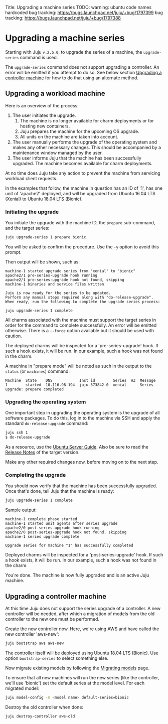 Title: Upgrading a machine series
TODO:  warning: ubuntu code names hardcoded
       bug tracking: https://bugs.launchpad.net/juju/+bug/1797399
       bug tracking: https://bugs.launchpad.net/juju/+bug/1797388

# Upgrading a machine series

Starting with Juju `v.2.5.0`, to upgrade the series of a machine, the
`upgrade-series` command is used.

The `upgrade-series` command does not support upgrading a controller. An error
will be emitted if you attempt to do so. See below section
[Upgrading a controller machine][#upgrading-a-controller] for how to do that
using an alternate method.

## Upgrading a workload machine

Here is an overview of the process:

 1. The user initiates the upgrade.
    1. The machine is no longer available for charm deployments or for hosting
       new containers.
    1. Juju prepares the machine for the upcoming OS upgrade.
    1. All units on the machine are taken into account.
 1. The user manually performs the upgrade of the operating system and makes
    any other necessary changes. This should be accompanied by a maintenance
    window managed by the user.
 1. The user informs Juju that the machine has been successfully upgraded. The
    machine becomes available for charm deployments.

At no time does Juju take any action to prevent the machine from servicing
workload client requests.

In the examples that follow, the machine in question has an ID of '1', has one
unit of 'apache2' deployed, and will be upgraded from Ubuntu 16.04 LTS (Xenial)
to Ubuntu 18.04 LTS (Bionic).

### Initiating the upgrade

You initiate the upgrade with the machine ID, the `prepare` sub-command, and
the target series:

```bash
juju upgrade-series 1 prepare bionic
```

You will be asked to confirm the procedure. Use the `-y` option to avoid this
prompt.

Then output will be shown, such as:

```no-highlight
machine-1 started upgrade series from "xenial" to "bionic"
apache2/1 pre-series-upgrade hook running
apache2/1 pre-series-upgrade hook not found, skipping
machine-1 binaries and service files written

Juju is now ready for the series to be updated.
Perform any manual steps required along with "do-release-upgrade".
When ready, run the following to complete the upgrade series process:

juju upgrade-series 1 complete
```

All charms associated with the machine must support the target series in order
for the command to complete successfully. An error will be emitted otherwise.
There is a `--force` option available but it should be used with caution.

The deployed charms will be inspected for a 'pre-series-upgrade' hook. If such
a hook exists, it will be run. In our example, such a hook was not found in the
charm.

A machine in "prepare mode" will be noted as such in the output to the `status`
(or `machines`) command:

```no-highlight
Machine  State    DNS            Inst id        Series  AZ  Message
1        started  10.116.98.194  juju-573842-0  xenial      Series upgrade: prepare completed
```

### Upgrading the operating system

One important step in upgrading the operating system is the upgrade of all
software packages. To do this, log in to the machine via SSH and apply the
standard `do-release-upgrade` command:

```bash
juju ssh 1
$ do-release-upgrade
```

As a resource, use the [Ubuntu Server Guide][serverguide-upgrade]. Also be sure
to read the [Release Notes][ubuntu-releases] of the target version.

Make any other required changes now, before moving on to the next step.

### Completing the upgrade

You should now verify that the machine has been successfully upgraded. Once
that's done, tell Juju that the machine is ready:

```bash
juju upgrade-series 1 complete
```

Sample output:

```no-highlight
machine-1 complete phase started
machine-1 started unit agents after series upgrade
apache2/0 post-series-upgrade hook running
apache2/0 post-series-upgrade hook not found, skipping
machine-1 series upgrade complete

Upgrade series for machine "1" has successfully completed
```

Deployed charms will be inspected for a 'post-series-upgrade' hook. If such a
hook exists, it will be run. In our example, such a hook was not found in the
charm.

You're done. The machine is now fully upgraded and is an active Juju machine.

## Upgrading a controller machine

At this time Juju does not support the series upgrade of a controller. A new
controller will be needed, after which a migration of models from the old
controller to the new one must be performed.

Create the new controller now. Here, we're using AWS and have called the new
controller 'aws-new':

```bash
juju bootstrap aws aws-new
```

The controller itself will be deployed using Ubuntu 18.04 LTS (Bionic). Use
option `bootstrap-series` to select something else.

Now migrate existing models by following the [Migrating models][models-migrate]
page.

To ensure that all new machines will run the new series (like the controller,
we'll use 'bionic') set the default series at the model level. For each
migrated model:

```bash
juju model-config -m <model name> default-series=bionic
```

Destroy the old controller when done:

```bash
juju destroy-controller aws-old
```


<!-- LINKS -->

[serverguide-upgrade]: https://help.ubuntu.com/lts/serverguide/installing-upgrading.html
[ubuntu-releases]: https://wiki.ubuntu.com/Releases
[models-migrate]: ./models-migrate.md
[#upgrading-a-controller]: #upgrading-a-controller-machine
